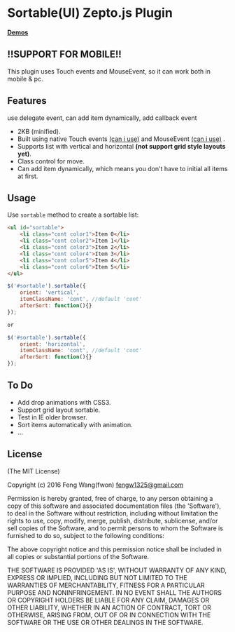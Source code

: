 Sortable(UI) Zepto.js Plugin
============================

**[Demos](http://fwon.github.io/z-sortable/)**

!!SUPPORT FOR MOBILE!!
----------------------

This plugin uses Touch events and MouseEvent, so it can work both in mobile & pc.


Features
--------
use delegate event, can add item dynamically, add callback event
* 2KB (minified).
* Built using native Touch events [(can i use)](http://caniuse.com/#feat=touch) and MouseEvent [(can i use)](https://developer.mozilla.org/en-US/docs/Web/API/MouseEvent) .
* Supports list with vertical and horizontal **(not support grid style layouts yet)**.
* Class control for move.
* Can add item dynamically, which means you don't have to initial all items at first.

Usage
-----

Use `sortable` method to create a sortable list:

```html
<ul id="sortable">
    <li class="cont color1">Item 0</li>
    <li class="cont color2">Item 1</li>
    <li class="cont color3">Item 2</li>
    <li class="cont color4">Item 3</li>
    <li class="cont color5">Item 4</li>
    <li class="cont color6">Item 5</li>
</ul>
```

``` javascript
$('#sortable').sortable({
    orient: 'vertical',
    itemClassName: 'cont', //default 'cont'
    afterSort: function(){}
});

or

$('#sortable').sortable({
    orient: 'horizontal',
    itemClassName: 'cont', //default 'cont'
    afterSort: function(){}
});
```


To Do
-----

* Add drop animations with CSS3.
* Support grid layout sortable.
* Test in IE older browser.
* Sort items automatically with animation.
* ...

License
-------

(The MIT License)

Copyright (c) 2016 Feng Wang(fwon) <fengw1325@gmail.com>

Permission is hereby granted, free of charge, to any person obtaining
a copy of this software and associated documentation files (the
'Software'), to deal in the Software without restriction, including
without limitation the rights to use, copy, modify, merge, publish,
distribute, sublicense, and/or sell copies of the Software, and to
permit persons to whom the Software is furnished to do so, subject to
the following conditions:

The above copyright notice and this permission notice shall be
included in all copies or substantial portions of the Software.

THE SOFTWARE IS PROVIDED 'AS IS', WITHOUT WARRANTY OF ANY KIND,
EXPRESS OR IMPLIED, INCLUDING BUT NOT LIMITED TO THE WARRANTIES OF
MERCHANTABILITY, FITNESS FOR A PARTICULAR PURPOSE AND NONINFRINGEMENT.
IN NO EVENT SHALL THE AUTHORS OR COPYRIGHT HOLDERS BE LIABLE FOR ANY
CLAIM, DAMAGES OR OTHER LIABILITY, WHETHER IN AN ACTION OF CONTRACT,
TORT OR OTHERWISE, ARISING FROM, OUT OF OR IN CONNECTION WITH THE
SOFTWARE OR THE USE OR OTHER DEALINGS IN THE SOFTWARE.

